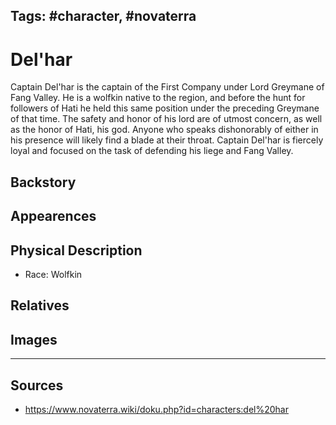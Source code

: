 Tags: #character, #novaterra
---
# Del'har

Captain Del'har is the captain of the First Company under Lord Greymane of Fang Valley. He is a wolfkin native to the region, and before the hunt for followers of Hati he held this same position under the preceding Greymane of that time. The safety and honor of his lord are of utmost concern, as well as the honor of Hati, his god. Anyone who speaks dishonorably of either in his presence will likely find a blade at their throat. Captain Del'har is fiercely loyal and focused on the task of defending his liege and Fang Valley.

## Backstory

## Appearences

## Physical Description

- Race: Wolfkin

## Relatives

## Images

---
## Sources
- https://www.novaterra.wiki/doku.php?id=characters:del%20har